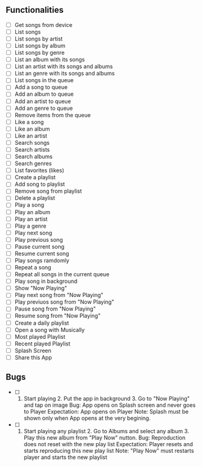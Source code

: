 ## Functionalities

  - [ ] Get songs from device
  - [ ] List songs
  - [ ] List songs by artist
  - [ ] List songs by album
  - [ ] List songs by genre
  - [ ] List an album with its songs
  - [ ] List an artist with its songs and albums
  - [ ] List an genre with its songs and albums
  - [ ] List songs in the queue
  - [ ] Add a song to queue
  - [ ] Add an album to queue
  - [ ] Add an artist to queue
  - [ ] Add an genre to queue
  - [ ] Remove items from the queue
  - [ ] Like a song
  - [ ] Like an album
  - [ ] Like an artist
  - [ ] Search songs
  - [ ] Search artists
  - [ ] Search albums
  - [ ] Search genres
  - [ ] List favorites (likes)
  - [ ] Create a playlist
  - [ ] Add song to playlist
  - [ ] Remove song from playlist
  - [ ] Delete a playlist
  - [ ] Play a song
  - [ ] Play an album
  - [ ] Play an artist
  - [ ] Play a genre
  - [ ] Play next song
  - [ ] Play previous song
  - [ ] Pause current song
  - [ ] Resume current song
  - [ ] Play songs ramdomly
  - [ ] Repeat a song
  - [ ] Repeat all songs in the current queue
  - [ ] Play song in background
  - [ ] Show "Now Playing"
  - [ ] Play next song from "Now Playing"
  - [ ] Play previuos song from "Now Playing"
  - [ ] Pause song from "Now Playing"
  - [ ] Resume song from "Now Playing"
  - [ ] Create a daily playlist
  - [ ] Open a song with Musically
  - [ ] Most played Playlist
  - [ ] Recent played Playlist
  - [ ] Splash Screen
  - [ ] Share this App

## Bugs

 - [ ] 1. Start playing
       2. Put the app in background
       3. Go to "Now Playing" and tap on image
          Bug: App opens on Splash screen and never goes to Player
          Expectation: App opens on Player
          Note: Splash must be shown only when App opens at the very begining.

 - [ ] 1. Start playing any playlist
       2. Go to Albums and select any album
       3. Play this new album from "Play Now" nutton.
       Bug: Reproduction does not reset with the new play list
       Expectation: Player resets and starts reproducing this new play list
       Note: "Play Now" must restarts player and starts the new playlist